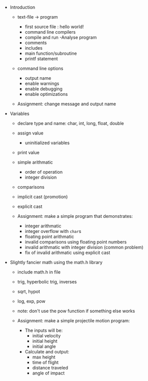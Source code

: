 * Introduction
  - text-file -> program
    * first source file : hello world!
    * command line compilers
    * compile and run
  -Analyse program
    * comments
    * includes
    * main function/subroutine
    * printf statement
  - command line options
    * output name
    * enable warnings
    * enable debugging
    * enable optimizations
 
  - Assignment: change message and output name

* Variables
  - declare type and name: char, int, long, float, double
  - assign value
    - uninitialized variables
  - print value
  - simple arithmatic
    - order of operation
    - integer division
  - comparisons
  - implicit cast (promotion)
  - explicit cast

  - Assignment: make a simple program that demonstrates:
    - integer arithmatic
    - integer overflow with `char`s
    - floating point arithmatic
    - invalid comparisons using floating point numbers
    - invalid arithmatic with integer division (common problem)
    - fix of invalid arithmatic using explicit cast

* Slightly fancier math using the math.h library
  - include math.h in file
  - trig, hyperbolic trig, inverses
  - sqrt, hypot
  - log, exp, pow
  - note: don't use the pow function if something else works
  
  - Assignment: make a simple projectile motion program:
    - The inputs will be:
      * initial velocity
      * initial height
      * initial angle
    - Calculate and output:
      * max height
      * time of flight
      * distance traveled
      * angle of impact
